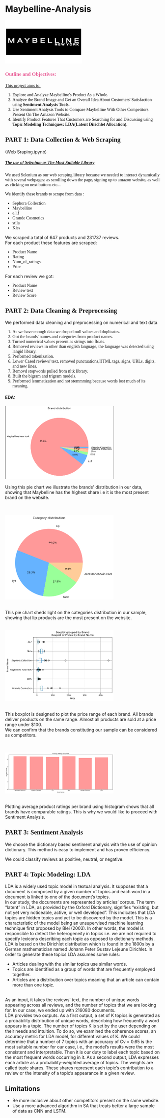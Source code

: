# Maybelline-Analysis

<img src="Maybelline-Emblem.png" width="250">

<H3 style="color:rgb(233, 99, 154);font-family:verdana;"> Outline and Objectives:</H3>

<u style="font-family:verdana;">This project aims to:</u>
<br>
<ol style="font-family:verdana;">
        <li> Explore and Analyze Maybelline's Product As a Whole.</li>
        <li> Analyze the Brand Image and Get an Overall Idea About Customers' Satisfaction using <b>Sentiment Analysis Tools.</b></li>
        <li> Use Sentiment Analysis Tools to Compare Maybelline With Other Competitors Present On The Amazon Website.</li>
        <li> Identify Product Features That Customers are Searching for and Discussing using <b>Topic Modeling Techniques: LDA(Latent Dirichlet Allocation).</b></li>
</ol>


<H2  style="font-family:verdana;"> PART 1: Data Collection & Web Scraping </H2>
(Web Sraping.ipynb)
<h5  style="font-family:verdana;"> <u>The use of Selenium as The Most Suitable Library</u></h5>

<p  style="font-family:verdana;"> We used Selenium as our web scraping library because we needed to interact dynamically with several webpages: as scrolling down the page, signing up to amazon website, as well as clicking on next buttons etc...</p>
<p  style="font-family:verdana;">We identify these brands to scrape from data : </p>
<ul style="font-family:verdana;">
    <li>Sephora Collection</li>
    <li>Maybelline</li>
    <li>e.l.f</li>
    <li>Grande Cosmetics</li>
     <li>stila </li>
    <li>Kiss </li>
     
</ul>
<p> We scraped a total of 647 products and 231737 reviews.<br>
For each product these features are scraped: 
<ul style="font-family:verdana;">
    <li>Product Name</li>
    <li>Rating</li>
    <li>Num_of_ratings</li>
    <li>Price</li>
</ul>

For each review we got:
<ul style="font-family:verdana;">
    <li>Product Name</li>
    <li>Review text</li>
    <li>Review Score</li>
</ul>
</p>

<H2  style="font-family:verdana;"> PART 2: Data Cleaning & Preprocessing </H2>
<p> We performed data cleaning and preprocessing on numerical and text data.</p>

<ol style="font-family:verdana;">
    <li>As we have enough data we droped null values and duplicates.</li>
    <li>Got the brands' names and categories from product names.</li>
    <li>Turned numerical values present as strings into floats.</li>
    <li>Removed reviews in other than english language, the language was detected using langid library.</li>
    <li>Performed tokenization.</li>   
    <li>Lower Cased reviews' text, removed punctuations,HTML tags, signs, URLs, digits, and new lines.</li>
    <li>Removd stopwords pulled from nltk library.</li>
    <li>Built the bigram and trigram models.</li>
    <li>Performed lemmatization and not stemmming because words lost much of its meaning.</li>    
       
</ol>

<h4>EDA:</h4>

<img style="width:70%" src = "dist.PNG">
<br> 


Using this pie chart we illustrate the brands' distribution in our data, showing that Maybelline has the highest share i.e it is the most present brand on the website.

<br> 
<br> 
<img style="width:70%" src = "cat.PNG">
<br> 
<br> 

This pie chart sheds light on the categories distribution in our sample, showing that lip products are the most present on the website.
<br> 
<br> 

<img style="width:70%" src = "boxplot.png">
<br> 
<br> 

This boxplot is designed to plot the price range of each brand.
All brands deliver products on the same range. Almost all products are sold at a price range under $100. <br> We can confirm that the brands constituting our sample can be considered as competitors.

<br> 
<br> 
<img style="width:70%" src = "téléchargement.png">
<br> 
<br> 

Plotting average product ratings per brand using histogram shows that all brands have comparable ratings. This is why we would like to proceed with Sentiment Analysis.
<H2  style="font-family:verdana;"> PART 3: Sentiment Analysis </H2>
<p>We choose the dictionary based sentiment analysis with the use of opinion dictionary. This method is easy to implement and has proven efficiency.
<br> 
       
We could classify reviews as positive, neutral, or negative.</p>

<H2  style="font-family:verdana;"> PART 4: Topic Modeling: LDA </H2>

<p>LDA is a widely used topic model in textual analysis. It supposes that a document is composed by a given
number of topics and each word in a document is linked to one of the document’s topics. <br> In our study,
the documents are represented by articles’ corpus. The term “latent” in LDA, as provided by the Oxford
Dictionary, signifies “existing, but not yet very noticeable, active, or well developed”. This indicates that
LDA topics are hidden topics and yet to be discovered by the model. This is a characteristic of the model
being an unsupervised machine learning technique first proposed by Blei (2003). In other words, the model is responsible to detect the heterogeneity in topics i.e. we are not required to specify lexicons
describing each topic as opposed to dictionary methods. LDA is based on the Dirichlet distribution which
is found in the 1800s by a German mathematician named Johann Peter Gustav Lejeune Dirichlet. In order
to generate these topics LDA assumes some rules:
<ul>
        <li> Articles dealing with the similar topics use similar words.</li>
        <li>Topics are identified as a group of words that are frequently employed together.</li>
        <li>Articles are a distribution over topics meaning that an article can contain more than one topic.</li>
</ul>
<br>
As an input, it takes the reviews’ text, the number of unique words appearing across all reviews, and the
number of topics that we are looking for. In our case, we ended up with 216080 documents.
<br>
LDA provides two outputs. As a first output, a set of K topics is generated as a probability distribution
of unique words, describing how frequently a word appears in a topic. The number of topics K is set
by the user depending on their needs and intuition. To do so, we examined the coherence scores, an
accuracy metric for LDA model, for different values of K. We could determine that a number of 7 topics
with an accuracy of Cv = 0.65 is the most suitable number for our case, i.e., the model’s results were the
most consistent and interpretable. Then it is our duty to label each topic based on the most frequent
words occurring in it. As a second output, LDA expresses each article as a probability-weighted average
of topics. The weights are called topic shares. These shares represent each topic’s contribution to a
review or the intensity of a topic’s appearance in a given review.
</p>
<H2> Limitations</H2>
<ul>
    <li> Be more inclusive about other competitors present on the same website. </li>
    <li> Use a more advanced algorithm in SA that treats better a large sample of data as CNN and LSTM.</li>
</ul>
